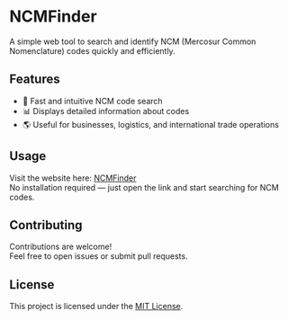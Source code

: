 # NCMFinder

A simple web tool to search and identify NCM (Mercosur Common Nomenclature) codes quickly and efficiently.

## Features
- 🔎 Fast and intuitive NCM code search  
- 📊 Displays detailed information about codes  
- 🌎 Useful for businesses, logistics, and international trade operations  

## Usage

Visit the website here: [NCMFinder](https://mmaffi.github.io/NCMFinder)  
No installation required — just open the link and start searching for NCM codes.

## Contributing

Contributions are welcome!  
Feel free to open issues or submit pull requests.

## License

This project is licensed under the [MIT License](LICENSE).
